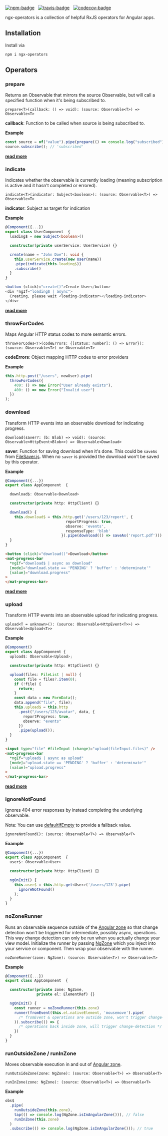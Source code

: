 [![npm-badge](https://img.shields.io/npm/v/ngx-operators.svg?style=flat-square)](https://www.npmjs.com/package/ngx-operators)
&nbsp;
[![travis-badge](https://img.shields.io/travis/nilsmehlhorn/ngx-operators/master.svg?style=flat-square)](https://travis-ci.org/nilsmehlhorn/ngx-operators)
&nbsp;
[![codecov-badge](https://codecov.io/gh/nilsmehlhorn/ngx-operators/branch/master/graph/badge.svg)](https://codecov.io/gh/nilsmehlhorn/ngx-operators)

ngx-operators is a collection of helpful RxJS operators for Angular apps.

## Installation

Install via

```bash
npm i ngx-operators
```

## Operators

### prepare

Returns an Observable that mirrors the source Observable, but will call a specified function when it's being subscribed to.

`prepare<T>(callback: () => void): (source: Observable<T>) => Observable<T>`

**callback**: Function to be called when source is being subscribed to.

**Example**

```typescript
const source = of("value").pipe(prepare(() => console.log("subscribed")));
source.subscribe(); // 'subscribed'
```

[**read more**](https://nils-mehlhorn.de/posts/indicating-loading-the-right-way-in-angular)

### indicate

Indicates whether the observable is currently loading (meaning subscription is active and it hasn't completed or errored).

`indicate<T>(indicator: Subject<boolean>): (source: Observable<T>) => Observable<T>`

**indicator**: Subject as target for indication

**Example**

```typescript
@Component({...})
export class UserComponent  {
  loading$ = new Subject<boolean>()

  constructor(private userService: UserService) {}

  create(name = "John Doe"): void {
    this.userService.create(new User(name))
    .pipe(indicate(this.loading$))
    .subscribe()
  }
}
```

```typescript
<button (click)="create()">Create User</button>
<div *ngIf="loading$ | async">
  Creating, please wait <loading-indicator></loading-indicator>
</div>
```

[**read more**](https://nils-mehlhorn.de/posts/indicating-loading-the-right-way-in-angular)

### throwForCodes

Maps Angular HTTP status codes to more semantic errors.

`throwForCodes<T>(codeErrors: {[status: number]: () => Error}): (source: Observable<T>) => Observable<T>`

**codeErrors**: Object mapping HTTP codes to error providers

**Example**

```typescript
this.http.post("/users", newUser).pipe(
  throwForCodes({
    409: () => new Error("User already exists"),
    400: () => new Error("Invalid user")
  })
);
```

### download

Transform HTTP events into an observable download for indicating progress.

`download(saver?: (b: Blob) => void): (source: Observable<HttpEvent<Blob>>) => Observable<Download>`

**saver**: Function for saving download when it's done. This could be `saveAs` from [FileSaver.js](https://github.com/eligrey/FileSaver.js). When no `saver` is provided the download won't be saved by this operator.

**Example**

```typescript
@Component({...})
export class AppComponent  {

  download$: Observable<Download>

  constructor(private http: HttpClient) {}

  download() {
    this.download$ = this.http.get('/users/123/report', {
                           reportProgress: true,
                           observe: 'events',
                           responseType: 'blob'
                         }).pipe(download(() => saveAs('report.pdf')))
  }
}
```

```html
<button (click)="download()">Download</button>
<mat-progress-bar
  *ngIf="download$ | async as download"
  [mode]="download.state == 'PENDING' ? 'buffer' : 'determinate'"
  [value]="download.progress"
>
</mat-progress-bar>
```

[**read more**](https://nils-mehlhorn.de/posts/angular-file-download-progress)

### upload

Transform HTTP events into an observable upload for indicating progress.

`upload<T = unknown>(): (source: Observable<HttpEvent<T>>) => Observable<Upload<T>>`

**Example**

```typescript
@Component()
export class AppComponent {
  upload$: Observable<Upload>;

  constructor(private http: HttpClient) {}

  upload(files: FileList | null) {
    const file = files?.item(0);
    if (!file) {
      return;
    }
    const data = new FormData();
    data.append("file", file);
    this.upload$ = this.http
      .post("/users/123/avatar", data, {
        reportProgress: true,
        observe: "events"
      })
      .pipe(upload());
  }
}
```

```html
<input type="file" #fileInput (change)="upload(fileInput.files)" />
<mat-progress-bar
  *ngIf="upload$ | async as upload"
  [mode]="upload.state == 'PENDING' ? 'buffer' : 'determinate'"
  [value]="upload.progress"
>
</mat-progress-bar>
```

[**read more**](https://nils-mehlhorn.de/posts/angular-file-upload-progress)

### ignoreNotFound

Ignores 404 error responses by instead completing the underlying observable.

Note: You can use [defaultIfEmpty](https://rxjs-dev.firebaseapp.com/api/operators/defaultIfEmpty) to provide a fallback value.

`ignoreNotFound(): (source: Observable<T>) => Observable<T>`

**Example**

```typescript
@Component({...})
export class AppComponent  {
  user$: Observable<User>

  constructor(private http: HttpClient) {}

  ngOnInit() {
    this.user$ = this.http.get<User>('/users/123').pipe(
      ignoreNotFound()
    );
  }
}
```

### noZoneRunner

Runs an observable sequence outside of the [Angular zone](https://angular.io/guide/zone) so that change detection won't be triggered for intermediate, possibly async, operations. This way change detection can only be run when you actually change your view model. Initialize the runner by passing [NgZone](https://angular.io/api/core/NgZone) which you inject into your service or component. Then wrap your observable with the runner.

`noZoneRunner(zone: NgZone): (source: Observable<T>) => Observable<T>`

**Example**

```typescript
@Component({...})
export class AppComponent  {

  constructor(private zone: NgZone,
              private el: ElementRef) {}

  ngOnInit() {
    const runner = noZoneRunner(this.zone)
    runner(fromEvent(this.el.nativeElement, 'mousemove').pipe(
      /* fromEvent & operations are outside zone, won't trigger change-detection */
    )).subscribe(() => {
      /* operations back inside zone, will trigger change-detection */
    })
  }
}
```

### runOutsideZone / runInZone

Moves observable execution in and out of [Angular zone](https://angular.io/guide/zone).

`runOutsideZone(zone: NgZone): (source: Observable<T>) => Observable<T>`

`runInZone(zone: NgZone): (source: Observable<T>) => Observable<T>`

**Example**

```typescript
obs$
  .pipe(
    runOutsideZone(this.zone),
    tap(() => console.log(NgZone.isInAngularZone())), // false
    runInZone(this.zone)
  )
  .subscribe(() => console.log(NgZone.isInAngularZone())); // true
```
